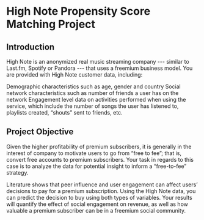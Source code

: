 # High Note Propensity Score Matching Project

## Introduction

High Note is an anonymized real music streaming company --- similar to Last.fm, Spotify or Pandora --- that uses a freemium business model. You are provided with High Note customer data, including:  

Demographic characteristics such as age, gender and country
Social network characteristics such as number of friends a user has on the network
Engagement level data on activities performed when using the service, which include the number of songs the user has listened to, playlists created, “shouts” sent to friends, etc.

## Project Objective

Given the higher profitability of premium subscribers, it is generally in the interest of company to motivate users to go from “free to fee”; that is, convert free accounts to premium subscribers. Your task in regards to this case is to analyze the data for potential insight to inform a “free-to-fee” strategy. 

Literature shows that peer influence and user engagement can affect users’ decisions to pay for a premium subscription. Using the High Note data, you can predict the decision to buy using both types of variables. Your results will quantify the effect of social engagement on revenue, as well as how valuable a premium subscriber can be in a freemium social community. 
